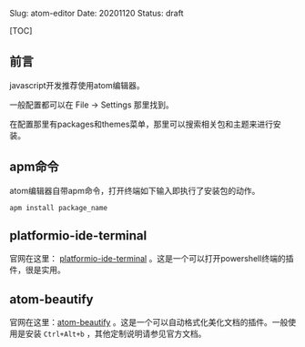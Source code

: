 Slug: atom-editor
Date: 20201120
Status: draft

[TOC]

## 前言

javascript开发推荐使用atom编辑器。

一般配置都可以在 File -> Settings 那里找到。

在配置那里有packages和themes菜单，那里可以搜索相关包和主题来进行安装。

## apm命令

atom编辑器自带apm命令，打开终端如下输入即执行了安装包的动作。

```
apm install package_name
```

## platformio-ide-terminal

官网在这里： [platformio-ide-terminal](https://atom.io/packages/platformio-ide-terminal) 。这是一个可以打开powershell终端的插件，很是实用。

## atom-beautify

官网在这里：[atom-beautify](https://atom.io/packages/atom-beautify) 。这是一个可以自动格式化美化文档的插件。一般使用是安装 `Ctrl+Alt+b` ，其他定制说明请参见官方文档。